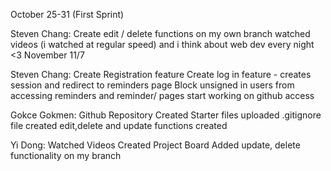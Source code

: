 October 25-31 (First Sprint)

Steven Chang:
Create edit / delete functions on my own branch
watched videos (i watched at regular speed)
and i think about web dev every night <3
November 11/7

Steven Chang:
Create Registration feature 
Create log in feature - creates session and redirect to reminders page
Block unsigned in users from accessing reminders and reminder/ pages
start working on github access

Gokce Gokmen:
Github Repository Created
Starter files uploaded
.gitignore file created
edit,delete and update functions created

Yi Dong:
Watched Videos
Created Project Board
Added update, delete functionality on my branch

